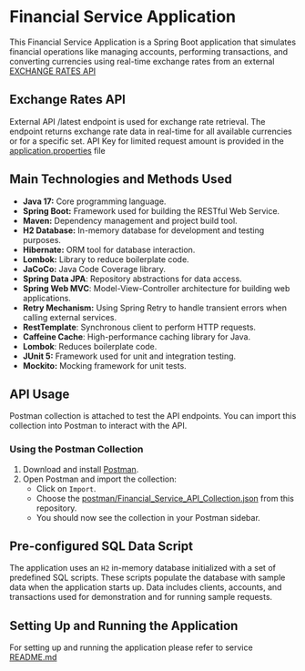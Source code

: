 # Financial Service Application

This Financial Service Application is a Spring Boot application that simulates financial operations like managing accounts, 
performing transactions, and converting currencies using real-time exchange rates from an external [EXCHANGE RATES API](https://apilayer.com/marketplace/exchangerates_data-api)

## Exchange Rates API
External API /latest endpoint is used for exchange rate retrieval.
The endpoint returns exchange rate data in real-time for all available currencies or for a specific set.
API Key for limited request amount is provided in the [application.properties](https://github.com/AnzelikaGorbaca/fintech/blob/master/financial-service/src/main/resources/application.properties) file

## Main Technologies and Methods Used

- **Java 17:** Core programming language.
- **Spring Boot:** Framework used for building the RESTful Web Service.
- **Maven:** Dependency management and project build tool.
- **H2 Database:** In-memory database for development and testing purposes.
- **Hibernate:** ORM tool for database interaction.
- **Lombok:** Library to reduce boilerplate code.
- **JaCoCo:** Java Code Coverage library.
- **Spring Data JPA**: Repository abstractions for data access.
- **Spring Web MVC**: Model-View-Controller architecture for building web applications.
- **Retry Mechanism:** Using Spring Retry to handle transient errors when calling external services.
- **RestTemplate**: Synchronous client to perform HTTP requests.
- **Caffeine Cache**: High-performance caching library for Java.
- **Lombok**: Reduces boilerplate code.
- **JUnit 5:** Framework used for unit and integration testing.
- **Mockito:** Mocking framework for unit tests.


## API Usage

Postman collection is attached to test the API endpoints. 
You can import this collection into Postman to interact with the API.

### Using the Postman Collection

1. Download and install [Postman](https://www.postman.com/downloads/).
2. Open Postman and import the collection:
   - Click on `Import`.
   - Choose the [postman/Financial_Service_API_Collection.json](https://github.com/AnzelikaGorbaca/fintech/blob/master/financial-service/postman/Financial_Service_API_Collection.json) from this repository.
   - You should now see the collection in your Postman sidebar.

## Pre-configured SQL Data Script

The application uses an `H2` in-memory database initialized with a set of predefined SQL scripts. 
These scripts populate the database with sample data when the application starts up.
Data includes clients, accounts, and transactions used for demonstration and for running sample requests.

## Setting Up and Running the Application

For setting up and running the application please refer to service [README.md](https://github.com/AnzelikaGorbaca/fintech/blob/master/financial-service/README.md)


